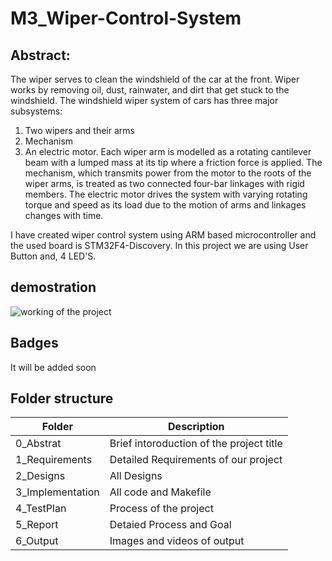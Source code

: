 # M3_Wiper-Control-System

## Abstract:

The wiper serves to clean the windshield of the car at the front. Wiper works by removing oil, dust, rainwater, and dirt that get stuck to the windshield.
The windshield wiper system of cars has three major subsystems:
1) Two wipers and their arms
2) Mechanism
3) An electric motor.
Each wiper arm is modelled as a rotating cantilever beam with a lumped mass at its tip where a friction force is applied. The mechanism, which transmits power from the motor to the roots of the wiper arms, is treated as two connected four-bar linkages with rigid members. The electric motor drives the system with varying rotating torque and speed as its load due to the motion of arms and linkages changes with time.

I have created  wiper control system using ARM based microcontroller and the used board is STM32F4-Discovery. In this project we are using User Button and, 4 LED'S. 

## demostration

![working of the project](https://user-images.githubusercontent.com/104137902/168426657-39b06c6c-67d7-4e44-96e4-8e27007a6afb.gif)


 
## Badges

It will be added soon

## Folder structure
| Folder | 	Description |
| -- | ------------ |
| 0_Abstrat | Brief intoroduction of the project title | 
| 1_Requirements |	Detailed Requirements of our project |
| 2_Designs |  All Designs |
| 3_Implementation |	All code and Makefile |
| 4_TestPlan |	Process of the project |
| 5_Report |	Detaied Process and Goal |
| 6_Output |	Images and videos of output |
